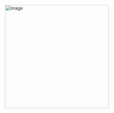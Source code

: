 <img width="342" alt="image" src="https://github.com/user-attachments/assets/b742d7c9-2b70-4d11-bdef-35e76d76b0b7">
